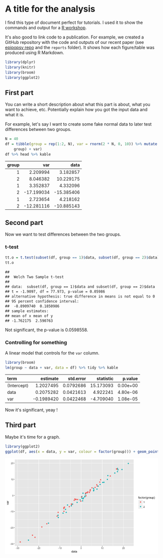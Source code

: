 A title for the analysis
========================

I find this type of document perfect for tutorials. I used it to show the commands and output for a [R workshop](https://github.com/jmonlong/HGSS_Rworkshops/blob/master/Advanced-Tidyverse-Bioconductor-2018/HGSS-Rworkshop2018-advanced-liveScript.md).

It's also good to link code to a publication. For example, we created a GitHub repository with the code and outputs of our recent paper (see [epipopsv repo](https://github.com/jmonlong/epipopsv) and the `reports` folder). It shows how each figure/table was produced using R Markdown.

``` r
library(dplyr)
library(knitr)
library(broom)
library(ggplot2)
```

First part
----------

You can write a short description about what this part is about, what you want to achieve, etc. Potentially explain how you got the input data and what it is.

For example, let's say I want to create some fake normal data to later test differences between two groups.

``` r
N = 40
df = tibble(group = rep(1:2, N), var = rnorm(2 * N, 0, 10)) %>% mutate(data = rnorm(n(), 
    group) + var)
df %>% head %>% kable
```

|  group|         var|        data|
|------:|-----------:|-----------:|
|      1|    2.209994|    3.182857|
|      2|    8.046382|   10.229175|
|      1|    3.352837|    4.332096|
|      2|  -17.199034|  -15.385406|
|      1|    2.723654|    4.218162|
|      2|  -12.281116|  -10.885143|

Second part
-----------

Now we want to test differences between the two groups.

### t-test

``` r
tt.o = t.test(subset(df, group == 1)$data, subset(df, group == 2)$data)
tt.o
```

    ## 
    ##  Welch Two Sample t-test
    ## 
    ## data:  subset(df, group == 1)$data and subset(df, group == 2)$data
    ## t = -1.9097, df = 77.973, p-value = 0.05986
    ## alternative hypothesis: true difference in means is not equal to 0
    ## 95 percent confidence interval:
    ##  -8.8909740  0.1850986
    ## sample estimates:
    ## mean of x mean of y 
    ## -1.762175  2.590763

Not significant, the p-value is 0.0598558.

### Controlling for something

A linear model that controls for the `var` column.

``` r
library(broom)
lm(group ~ data + var, data = df) %>% tidy %>% kable
```

| term        |    estimate|  std.error|  statistic|   p.value|
|:------------|-----------:|----------:|----------:|---------:|
| (Intercept) |   1.2027495|  0.0792686|  15.173093|  0.00e+00|
| data        |   0.2075282|  0.0421613|   4.922241|  4.80e-06|
| var         |  -0.1989420|  0.0422468|  -4.709040|  1.08e-05|

Now it's significant, yeay !

Third part
----------

Maybe it's time for a graph.

``` r
library(ggplot2)
ggplot(df, aes(x = data, y = var, colour = factor(group))) + geom_point()
```

![](exampleForGitHub_files/figure-markdown_github/graph-1.png)
